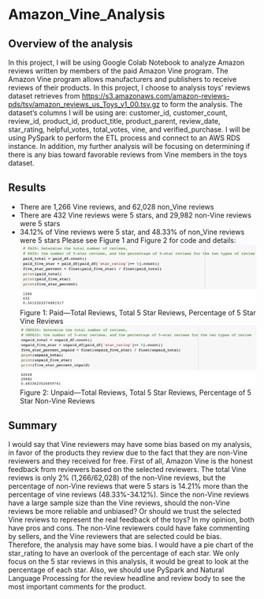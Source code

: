 # Amazon_Vine_Analysis
## Overview of the analysis
In this project, I will be using Google Colab Notebook to analyze Amazon reviews written by members of the paid Amazon Vine program. The Amazon Vine program allows manufacturers and publishers to receive reviews of their products. In this project, I choose to analysis toys’ reviews dataset retrieves from https://s3.amazonaws.com/amazon-reviews-pds/tsv/amazon_reviews_us_Toys_v1_00.tsv.gz to form the analysis. The dataset’s columns I will be using are: customer_id, customer_count, review_id, product_id, product_title, product_parent, review_date, star_rating, helpful_votes, total_votes, vine, and verified_purchase. I will be using PySpark to perform the ETL process and connect to an AWS RDS instance. In addition, my further analysis will be focusing on determining if there is any bias toward favorable reviews from Vine members in the toys dataset.
## Results
- There are 1,266 Vine reviews, and 62,028 non_Vine reviews
- There are 432 Vine reviews were 5 stars, and 29,982 non-Vine reviews were 5 stars
- 34.12% of Vine reviews were 5 star, and 48.33% of non_Vine reviews were 5 stars
Please see Figure 1 and Figure 2 for code and details:
<br> ![paid.png](images/paid.png)
<br> Figure 1: Paid—Total Reviews, Total 5 Star Reviews, Percentage of 5 Star Vine Reviews
<br> ![unpaid.png](images/unpaid.png)
<br> Figure 2: Unpaid—Total Reviews, Total 5 Star Reviews, Percentage of 5 Star Non-Vine Reviews
## Summary
I would say that Vine reviewers may have some bias based on my analysis, in favor of the products they review due to the fact that they are non-Vine reviewers and they received for free. First of all, Amazon Vine is the honest feedback from reviewers based on the selected reviewers. The total Vine reviews is only 2% (1,266/62,028) of the non-Vine reviews, but the percentage of non-Vine reviews that were 5 stars is 14.21% more than the percentage of vine reviews (48.33%-34.12%). Since the non-Vine reviews have a large sample size than the Vine reviews, should the non-Vine reviews be more reliable and unbiased? Or should we trust the selected Vine reviews to represent the real feedback of the toys? In my opinion, both have pros and cons. The non-Vine reviewers could have fake commenting by sellers, and the Vine reviewers that are selected could be bias. Therefore, the analysis may have some bias. I would have a pie chart of the star_rating to have an overlook of the percentage of each star. We only focus on the 5 star reviews in this analysis, it would be great to look at the percentage of each star. Also, we should use PySpark and Natural Language Processing for the review headline and review body to see the most important comments for the product.  